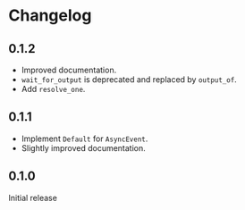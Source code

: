 # Changelog

## 0.1.2

* Improved documentation.
* `wait_for_output` is deprecated and replaced by `output_of`.
* Add `resolve_one`.

## 0.1.1

* Implement `Default` for `AsyncEvent`.
* Slightly improved documentation.

## 0.1.0

Initial release